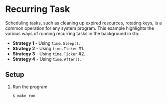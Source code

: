 # Recurring Task

Scheduling tasks, such as cleaning up expired resources, rotating keys, is a common operation for any system program. This example highlights the various ways of running  recurring tasks in the background in Go:

* **Strategy 1** - Using `time.Sleep()`.
* **Strategy 2** - Using `time.Ticker` #1.
* **Strategy 3** - Using `time.Ticker` #2.
* **Strategy 4** - Using `time.After()`.

## Setup

1. Run the program

   ```bash
   $ make run
   ```
